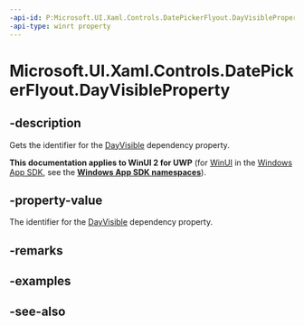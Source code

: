 ```yaml
---
-api-id: P:Microsoft.UI.Xaml.Controls.DatePickerFlyout.DayVisibleProperty
-api-type: winrt property
---
```


<!-- Property syntax
public Windows.UI.Xaml.DependencyProperty DayVisibleProperty { get; }
-->

# Microsoft.UI.Xaml.Controls.DatePickerFlyout.DayVisibleProperty

## -description
Gets the identifier for the [DayVisible](datepickerflyout_dayvisible.md) dependency property.

**This documentation applies to WinUI 2 for UWP** (for [WinUI](/windows/apps/winui/winui3/) in the [Windows App SDK](/windows/apps/windows-app-sdk/), see the **[Windows App SDK namespaces](/windows/windows-app-sdk/api/winrt/)**).

## -property-value
The identifier for the [DayVisible](datepickerflyout_dayvisible.md) dependency property.

## -remarks

## -examples

## -see-also
